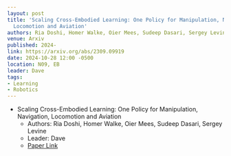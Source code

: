 ```yaml
---
layout: post
title: 'Scaling Cross-Embodied Learning: One Policy for Manipulation, Navigation,
  Locomotion and Aviation'
authors: Ria Doshi, Homer Walke, Oier Mees, Sudeep Dasari, Sergey Levine
venue: Arxiv
published: 2024-
link: https://arxiv.org/abs/2309.09919
date: 2024-10-28 12:00 -0500
location: N09, EB
leader: Dave
tags:
- Learning
- Robotics
---
```

- Scaling Cross-Embodied Learning: One Policy for Manipulation, Navigation, Locomotion and Aviation
    - Authors: Ria Doshi, Homer Walke, Oier Mees, Sudeep Dasari, Sergey Levine
    - Leader: Dave
    - [Paper Link](https://arxiv.org/abs/2408.11812)
